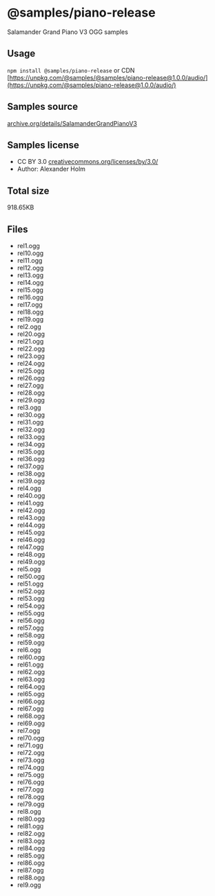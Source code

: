 # @samples/piano-release

Salamander Grand Piano V3 OGG samples

## Usage

`npm install @samples/piano-release` or CDN [https://unpkg.com/@samples/@samples/piano-release@1.0.0/audio/](https://unpkg.com/@samples/piano-release@1.0.0/audio/)

## Samples source

[archive.org/details/SalamanderGrandPianoV3](https://archive.org/details/SalamanderGrandPianoV3)

## Samples license

- CC BY 3.0 [creativecommons.org/licenses/by/3.0/](http://creativecommons.org/licenses/by/3.0/)
- Author: Alexander Holm 

## Total size

918.65KB

## Files

- rel1.ogg
- rel10.ogg
- rel11.ogg
- rel12.ogg
- rel13.ogg
- rel14.ogg
- rel15.ogg
- rel16.ogg
- rel17.ogg
- rel18.ogg
- rel19.ogg
- rel2.ogg
- rel20.ogg
- rel21.ogg
- rel22.ogg
- rel23.ogg
- rel24.ogg
- rel25.ogg
- rel26.ogg
- rel27.ogg
- rel28.ogg
- rel29.ogg
- rel3.ogg
- rel30.ogg
- rel31.ogg
- rel32.ogg
- rel33.ogg
- rel34.ogg
- rel35.ogg
- rel36.ogg
- rel37.ogg
- rel38.ogg
- rel39.ogg
- rel4.ogg
- rel40.ogg
- rel41.ogg
- rel42.ogg
- rel43.ogg
- rel44.ogg
- rel45.ogg
- rel46.ogg
- rel47.ogg
- rel48.ogg
- rel49.ogg
- rel5.ogg
- rel50.ogg
- rel51.ogg
- rel52.ogg
- rel53.ogg
- rel54.ogg
- rel55.ogg
- rel56.ogg
- rel57.ogg
- rel58.ogg
- rel59.ogg
- rel6.ogg
- rel60.ogg
- rel61.ogg
- rel62.ogg
- rel63.ogg
- rel64.ogg
- rel65.ogg
- rel66.ogg
- rel67.ogg
- rel68.ogg
- rel69.ogg
- rel7.ogg
- rel70.ogg
- rel71.ogg
- rel72.ogg
- rel73.ogg
- rel74.ogg
- rel75.ogg
- rel76.ogg
- rel77.ogg
- rel78.ogg
- rel79.ogg
- rel8.ogg
- rel80.ogg
- rel81.ogg
- rel82.ogg
- rel83.ogg
- rel84.ogg
- rel85.ogg
- rel86.ogg
- rel87.ogg
- rel88.ogg
- rel9.ogg
